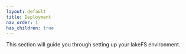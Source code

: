 ```yaml
---
layout: default
title: Deployment
nav_order: 1
has_children: true
---
```


This section will guide you through setting up your lakeFS environment.

